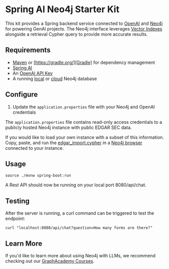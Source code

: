 # Spring AI Neo4j Starter Kit

This kit provides a Spring backend service connected to [OpenAI](https://platform.openai.com/docs/overview) and [Neo4j](https://neo4j.com/developer/) for powering GenAI projects. The Neo4j interface leverages [Vector Indexes](https://docs.spring.io/spring-ai/reference/api/vectordbs/neo4j.html) alongside a retrieval Cypher query to provide more accurate results.

[//]: # (![alt text]&#40;https://res.cloudinary.com/dk0tizgdn/image/upload/v1711042573/langchain_starter_kit_sample_jgvnfb.gif "Testing Neo4j Spring AI Starter Kit"&#41;)


## Requirements
- [Maven](https://maven.apache.org/) or [https://gradle.org/](Gradle) for dependency management
- [Spring AI](https://spring.io/projects/spring-ai)
- An [OpenAI API Key](https://openai.com/blog/openai-api)
- A running [local](https://neo4j.com/download/) or [cloud](https://neo4j.com/cloud/platform/aura-graph-database/) Neo4j database


## Configure
1. Update the `application.properties` file with your Neo4j and OpenAI credentials

The `application.properties` file contains read-only access credentials to a publicly hosted Neo4j instance with public EDGAR SEC data.

If you would like to load your own instance with a subset of this information. Copy, paste, and run the [edgar_import.cypher](edgar_import.cypher) in a [Neo4j browser](https://neo4j.com/docs/browser-manual/current/) connected to your instance.


## Usage
```
source ./mvnw spring-boot:run
```

A Rest API should now be running on your local port 8080/api/chat.


## Testing
After the server is running, a curl command can be triggered to test the endpoint:
```
curl "localhost:8080/api/chat?question=How many forms are there?"
```


## Learn More
If you'd like to learn more about using Neo4j with LLMs, we recommend checking out our [GraphAcademy Courses](https://graphacademy.neo4j.com).